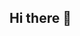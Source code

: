 ## Hi there 👋

<!--

**Here are some ideas to get you started:**

🙋‍♀️ A short introduction - Marketplace you can trust
🍿 Fun facts - we don't like space ships

-->
